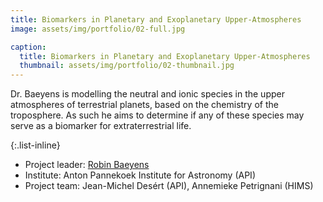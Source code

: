 ```yaml
---
title: Biomarkers in Planetary and Exoplanetary Upper-Atmospheres
image: assets/img/portfolio/02-full.jpg

caption:
  title: Biomarkers in Planetary and Exoplanetary Upper-Atmospheres
  thumbnail: assets/img/portfolio/02-thumbnail.jpg
---
```

Dr. Baeyens is modelling the neutral and ionic species in the upper atmospheres of terrestrial planets, based on the chemistry of the troposphere. As such he aims to determine if any of these species may serve as a biomarker for extraterrestrial life.

{:.list-inline}
* Project leader: [Robin Baeyens](https://www.linkedin.com/in/robin-baeyens/)
* Institute: Anton Pannekoek Institute for Astronomy (API)
* Project team: Jean-Michel Desért (API), Annemieke Petrignani (HIMS)
